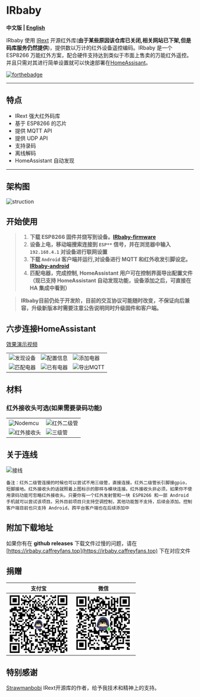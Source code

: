 ﻿# IRbaby
**中文版 | [English](README_en.md)**

IRbaby 使用 [IRext](https://github.com/irext/irext-core) 开源红外库(**由于某些原因该仓库已关闭,相关网站已下架,但是码库服务仍然提供**)，提供数以万计的红外设备遥控编码。IRbaby 是一个 ESP8266 万能红外方案，配合硬件支持达到类似于市面上售卖的万能红外遥控。并且只需对其进行简单设置就可以快速部署在[HomeAssisant](https://www.home-assistant.io)。

[![forthebadge](https://forthebadge.com/images/badges/built-with-love.svg)](https://forthebadge.com)

---

## 特点

* IRext 强大红外码库
* 基于 ESP8266 的芯片
* 提供 MQTT API
* 提供 UDP API
* 支持录码
* 离线解码
* HomeAssistant 自动发现
---

## 架构图
![struction](http://irbaby.caffreyfans.top/src/architecture.svg)
## 开始使用
> 1. **下载 ESP8266 固件并烧写到设备。[IRbaby-firmware](https://github.com/Caffreyfans/IRbaby-firmware/releases)**
> 2. **设备上电，移动端搜索连接到 `ESP**` 信号，并在浏览器中输入 `192.168.4.1` 对设备进行联网设置**
> 3. **下载 `Android` 客户端并运行,对设备进行 MQTT 和红外收发引脚设定。[IRbaby-android](https://github.com/Caffreyfans/IRbaby-android/releases)**
> 4. **匹配电器，完成控制, HomeAssistant 用户可在控制界面导出配置文件（现已支持 HomeAssistant 自动发现功能，设备添加之后，可直接在 HA 集成中看到）**

> **IRbaby目前仍处于开发阶，目前的交互协议可能随时改变，不保证向后兼容，升级新版本时需要注意公告说明同时升级固件和客户端。**

## 六步连接HomeAssistant
[效果演示视频](https://www.bilibili.com/video/BV13K411j7QD)

||||
|---|---|---|
|![发现设备](http://irbaby.caffreyfans.top/src/discovery.jpg) |![配置信息](http://irbaby.caffreyfans.top/src/device_setting.jpg) |![添加电器](http://irbaby.caffreyfans.top/src/select.jpg) |
|![匹配电器](http://irbaby.caffreyfans.top/src/parse.jpg) |![已有电器](http://irbaby.caffreyfans.top/src/main.jpg) |![导出MQTT](http://irbaby.caffreyfans.top/src/mqtt.jpg) |

## 材料
### 红外接收头可选(如果需要录码功能)
|||
|---|---|
|![Nodemcu](http://irbaby.caffreyfans.top/src/nodemcu.jpg) | ![红外二级管](http://irbaby.caffreyfans.top/src/ir_led.jpg) |
![红外接收头](http://irbaby.caffreyfans.top/src/ir_receiver.jpg) | ![三级管](http://irbaby.caffreyfans.top/src/transistor.jpg) |

## 关于连线

![接线](http://irbaby.caffreyfans.top/src/connect.jpg)

`备注：红外二级管连接的时候也可以尝试不用三级管，直接连接。红外二级管长引脚接gpio，短脚接地。红外接收头的话就照着上图标示的那样与模块连接。红外接收头非必须，如果你不使用录码功能可忽略红外接收头。只要你有一个红外发射管和一块 ESP8266 和一部 Android 手机就可以尝试该项目。另外目前项目只支持空调控制，其他功能暂不支持，后续会添加。控制客户端目前也只支持 Android，跨平台客户端也在后续添加中`

## 附加下载地址
如果你有在 **github releases** 下载文件过慢的问题，请在 [https://irbaby.caffreyfans.top](https://irbaby.caffreyfans.top) 下在对应文件

## 捐赠
|支付宝|微信|
|---|---|
<img src="/src/donate-alipay.jpg" align="left" height="160" width="160">  |  <img src="/src/donate-wechat.jpg" align="left" height="160" width="160">

## 特别感谢
[Strawmanbobi](https://github.com/strawmanbobi) IRext开源库的作者，给予我技术和精神上的支持。
